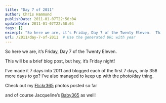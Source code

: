 ```yaml
---
title: "Day 7 of 2011"
author: Chris Hammond
publishDate: 2011-01-07T22:50:04
updateDate: 2011-01-07T22:50:04
tags: []
excerpt: "So here we are, it’s Friday, Day 7 of the Twenty Eleven.  This will be a brief blog post, but hey, it’s Friday night!  I’ve made it 7 days into 2011 and blogged each of the first 7 days, only 358 more days to go? I’ve also managed to keep up with the photo/day thing.  Check out my Flickr365 photos posted so far  and of course Jacqueline’s Baby365 as well!"
url: /2011/day-7-of-2011  # Use the generated URL with year
---
```

<p>So here we are, it’s Friday, Day 7 of the Twenty Eleven.</p>  <p>This will be a brief blog post, but hey, it’s Friday night!</p>  <p>I’ve made it 7 days into 2011 and blogged each of the first 7 days, only 358 more days to go? I’ve also managed to keep up with the photo/day thing.</p>  <p>Check out my <a href="https://www.chrishammond.com/photos/view/setdisplay/setid/72157625593520079" target="_blank">Flickr365</a> photos posted so far</p>  <p>and of course Jacqueline’s <a href="https://www.jacquelinehammond.com/Photos/view/setdisplay/setid/72157625597966645.aspx" target="_blank">Baby365</a> as well!</p>
